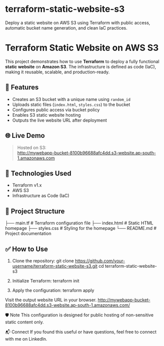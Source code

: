# terraform-static-website-s3
Deploy a static website on AWS S3 using Terraform with public access, automatic bucket name generation, and clean IaC practices.

# Terraform Static Website on AWS S3

This project demonstrates how to use **Terraform** to deploy a fully functional **static website** on **Amazon S3**. The infrastructure is defined as code (IaC), making it reusable, scalable, and production-ready.

## 🚀 Features

- Creates an S3 bucket with a unique name using `random_id`
- Uploads static files (`index.html`, `styles.css`) to the bucket
- Configures public access via bucket policy
- Enables S3 static website hosting
- Outputs the live website URL after deployment

## 🌐 Live Demo
> Hosted on S3:  
> http://mywebapp-bucket-8100b96688afc4dd.s3-website.ap-south-1.amazonaws.com

## 🔧 Technologies Used

- Terraform v1.x
- AWS S3
- Infrastructure as Code (IaC)

## 📂 Project Structure

├── main.tf # Terraform configuration file
├── index.html # Static HTML homepage
├── styles.css # Styling for the homepage
└── README.md # Project documentation


## ✅ How to Use

1. Clone the repository:
git clone https://github.com/your-username/terraform-static-website-s3.git
cd terraform-static-website-s3

2. Initialize Terraform:
terraform init

3. Apply the configuration:
terraform apply

Visit the output website URL in your browser.
http://mywebapp-bucket-8100b96688afc4dd.s3-website.ap-south-1.amazonaws.com/

🛡️ Note
This configuration is designed for public hosting of non-sensitive static content only.

📬 Connect
If you found this useful or have questions, feel free to connect with me on LinkedIn.

















